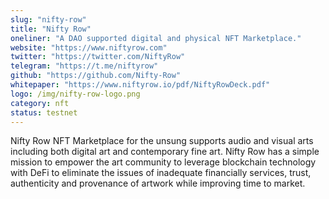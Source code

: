 ```yaml
---
slug: "nifty-row"
title: "Nifty Row"
oneliner: "A DAO supported digital and physical NFT Marketplace."
website: "https://www.niftyrow.com"
twitter: "https://twitter.com/NiftyRow"
telegram: "https://t.me/niftyrow"
github: "https://github.com/Nifty-Row"
whitepaper: "https://www.niftyrow.io/pdf/NiftyRowDeck.pdf"
logo: /img/nifty-row-logo.png
category: nft
status: testnet
---
```


Nifty Row NFT Marketplace for the unsung supports audio and visual arts including both digital art and contemporary fine art.  Nifty Row has a simple mission to empower the art community to leverage blockchain technology with DeFi to eliminate the issues of inadequate financially services, trust, authenticity and provenance of artwork while improving time to market.
